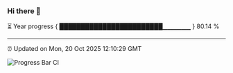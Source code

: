 ### Hi there 👋

⏳ Year progress { ████████████████████████▁▁▁▁▁▁ } 80.14 %

---

⏰ Updated on Mon, 20 Oct 2025 12:10:29 GMT

![Progress Bar CI](https://github.com/liununu/liununu/workflows/Progress%20Bar%20CI/badge.svg)
